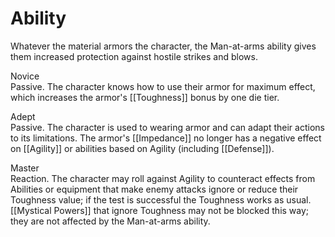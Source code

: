 # Ability
Whatever the material armors the character, the Man-at-arms ability gives them increased protection against hostile strikes and blows.

Novice<br>Passive. The character knows how to use their armor for maximum effect, which increases the armor's [[Toughness]] bonus by one die tier.

Adept<br>Passive. The character is used to wearing armor and can adapt their actions to its limitations. The armor's [[Impedance]] no longer has a negative effect on [[Agility]] or abilities based on Agility (including [[Defense]]).

Master<br>Reaction. The character may roll against Agility to counteract effects from Abilities or equipment that make enemy attacks ignore or reduce their Toughness value; if the test is successful the Toughness works as usual. [[Mystical Powers]] that ignore Toughness may not be blocked this way; they are not affected by the Man-at-arms ability.